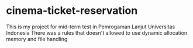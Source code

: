 # cinema-ticket-reservation
This is my project for mid-term test in Pemrogaman Lanjut Universitas Indonesia
There was a rules that doesn't allowed to use dynamic allocation memory and file handling
